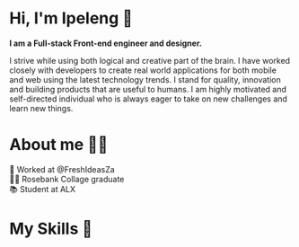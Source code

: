 <h1><b>Hi, I'm Ipeleng 👋</b></h1>
<b>I am a Full-stack Front-end engineer and designer. </b>

I strive while using both logical and creative part of the brain. I have worked closely with developers to create real world applications for both mobile and web using the latest technology trends. I stand for quality,  innovation and building products that are useful to humans. I am highly motivated and self-directed individual who is always eager to take on new challenges and learn new things.

<h1><b>About me 👱‍♂️</b></h1>
💼 Worked at @FreshIdeasZa <br>
👨‍🎓 Rosebank Collage graduate <br>
📚 Student at ALX <br>

<h1><b>My Skills 🤩</b></h1>






